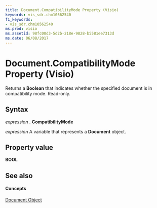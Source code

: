 ```yaml
---
title: Document.CompatibilityMode Property (Visio)
keywords: vis_sdr.chm10562540
f1_keywords:
- vis_sdr.chm10562540
ms.prod: visio
ms.assetid: 98fc00d3-5d2b-218e-9828-b5581ee7313d
ms.date: 06/08/2017
---
```



# Document.CompatibilityMode Property (Visio)

Returns a  **Boolean** that indicates whether the specified document is in compatibility mode. Read-only.


## Syntax

 _expression_ . **CompatibilityMode**

 _expression_ A variable that represents a **Document** object.


## Property value

 **BOOL**


## See also


#### Concepts


[Document Object](document-object-visio.md)

